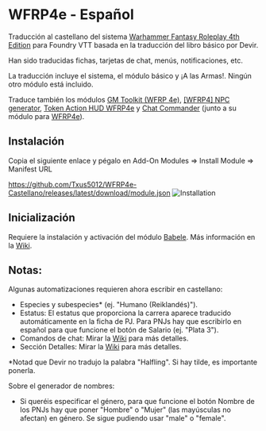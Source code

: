# WFRP4e - Español

Traducción al castellano del sistema [Warhammer Fantasy Roleplay 4th Edition](https://foundryvtt.com/packages/wfrp4e) para Foundry VTT basada en la traducción del libro básico por Devir.

Han sido traducidas fichas, tarjetas de chat, menús, notificaciones, etc.

La traducción incluye el sistema, el módulo básico y ¡A las Armas!. Ningún otro módulo está incluido.

Traduce también los módulos [GM Toolkit (WFRP 4e)](https://github.com/Jagusti/fvtt-wfrp4e-gmtoolkit),  [[WFRP4] NPC generator](https://gitlab.com/greenskin-foundryvtt/wfrp4e-npc-generator), [Token Action HUD WFRP4e](https://github.com/Foundry-Workshop/token-action-hud-wfrp4e) y [Chat Commander](https://gitlab.com/woodentavern/foundryvtt-chat-command-lib) (junto a su módulo para [WFRP4e](https://github.com/Foundry-Workshop/chat-commander-wfrp4e)).

## Instalación
Copia el siguiente enlace y pégalo en Add-On Modules => Install Module => Manifest URL

https://github.com/Txus5012/WFRP4e-Castellano/releases/latest/download/module.json
![Installation](https://user-images.githubusercontent.com/87753744/217327313-8a8f35db-e75c-4780-99dc-03b85a130f7d.jpg)

## Inicialización

Requiere la instalación y activación del módulo [Babele](https://gitlab.com/riccisi/foundryvtt-babele).
Más información en la [Wiki](https://github.com/Txus5012/WFRP4e-Castellano/wiki/Aplicar-la-Traducci%C3%B3n).

## Notas:

Algunas automatizaciones requieren ahora escribir en castellano:
- Especies y subespecies* (ej. "Humano (Reiklandés)").
- Estatus: El estatus que proporciona la carrera aparece traducido automáticamente en la ficha de PJ. Para PNJs hay que escribirlo en español para que funcione el botón de Salario (ej. "Plata 3").
- Comandos de chat: Mirar la [Wiki](https://github.com/Txus5012/WFRP4e-Castellano/wiki/Comandos-de-Chat) para más detalles.
- Sección Detalles: Mirar la [Wiki](https://github.com/Txus5012/WFRP4e-Castellano/wiki/Rellenar-Secci%C3%B3n-de-Detalles) para más detalles.

*Notad que Devir no tradujo la palabra "Halfling". Si hay tilde, es importante ponerla.

Sobre el generador de nombres:
- Si queréis especificar el género, para que funcione el botón Nombre de los PNJs hay que poner "Hombre" o "Mujer" (las mayúsculas no afectan) en género. Se sigue pudiendo usar "male" o "female".
